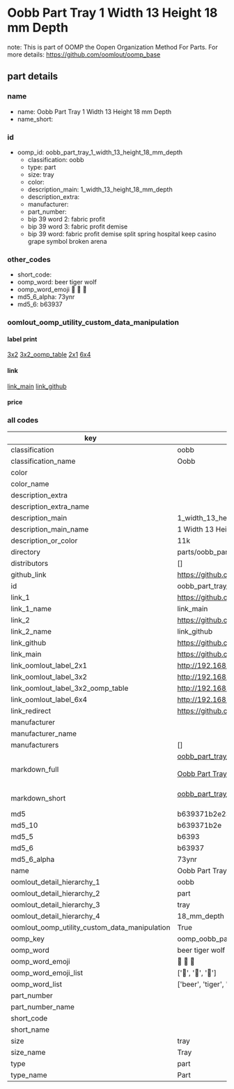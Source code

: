 # Oobb Part Tray 1 Width 13 Height 18 mm Depth  

note: This is part of OOMP the Oopen Organization Method For Parts. For more details: https://github.com/oomlout/oomp_base

##  part details
  







### name
* name: Oobb Part Tray 1 Width 13 Height 18 mm Depth
* name_short: 
### id
* oomp_id: oobb_part_tray_1_width_13_height_18_mm_depth
  * classification: oobb
  * type: part
  * size: tray
  * color: 
  * description_main: 1_width_13_height_18_mm_depth
  * description_extra: 
  * manufacturer: 
  * part_number: 
  * bip 39 word 2: fabric profit
  * bip 39 word 3: fabric profit demise
  * bip 39 word: fabric profit demise split spring hospital keep casino grape symbol broken arena

### other_codes
* short_code: 
* oomp_word: beer tiger wolf
* oomp_word_emoji :beer: :tiger: :wolf:
* md5_6_alpha: 73ynr
* md5_6: b63937






### oomlout_oomp_utility_custom_data_manipulation
#### label print
[3x2](http://192.168.1.245:1112/?label=oomp%2073ynr)
[3x2_oomp_table](http://192.168.1.108:1112/?label=oomp%2073ynr)
[2x1](http://192.168.1.242:1112/?label=oomp%2073ynr)
[6x4](http://192.168.1.55:1112/?label=oomp%2073ynr)    

#### link

[link_main](https://github.com/oomlout/oomlout_oomp_version_1_messy/tree/main/parts/oobb_part_tray_1_width_13_height_18_mm_depth) [link_github](https://github.com/oomlout/oomlout_oomp_version_1_messy/tree/main/parts/oobb_part_tray_1_width_13_height_18_mm_depth)                             

#### price







### all codes 
| key | value |  
| --- | --- |  
| classification | oobb |  
| classification_name | Oobb |  
| color |  |  
| color_name |  |  
| description_extra |  |  
| description_extra_name |  |  
| description_main | 1_width_13_height_18_mm_depth |  
| description_main_name | 1 Width 13 Height 18 mm Depth |  
| description_or_color | 11k |  
| directory | parts/oobb_part_tray_1_width_13_height_18_mm_depth |  
| distributors | [] |  
| github_link | https://github.com/oomlout/oomlout_oomp_part_src/tree/main/parts/oobb_part_tray_1_width_13_height_18_mm_depth |  
| id | oobb_part_tray_1_width_13_height_18_mm_depth |  
| link_1 | https://github.com/oomlout/oomlout_oomp_version_1_messy/tree/main/parts/oobb_part_tray_1_width_13_height_18_mm_depth |  
| link_1_name | link_main |  
| link_2 | https://github.com/oomlout/oomlout_oomp_version_1_messy/tree/main/parts/oobb_part_tray_1_width_13_height_18_mm_depth |  
| link_2_name | link_github |  
| link_github | https://github.com/oomlout/oomlout_oomp_version_1_messy/tree/main/parts/oobb_part_tray_1_width_13_height_18_mm_depth |  
| link_main | https://github.com/oomlout/oomlout_oomp_version_1_messy/tree/main/parts/oobb_part_tray_1_width_13_height_18_mm_depth |  
| link_oomlout_label_2x1 | http://192.168.1.242:1112/?label=oomp%2073ynr |  
| link_oomlout_label_3x2 | http://192.168.1.245:1112/?label=oomp%2073ynr |  
| link_oomlout_label_3x2_oomp_table | http://192.168.1.108:1112/?label=oomp%2073ynr |  
| link_oomlout_label_6x4 | http://192.168.1.55:1112/?label=oomp%2073ynr |  
| link_redirect | https://github.com/oomlout/oomlout_oomp_version_1_messy/tree/main/parts/oobb_part_tray_1_width_13_height_18_mm_depth |  
| manufacturer |  |  
| manufacturer_name |  |  
| manufacturers | [] |  
| markdown_full | [oobb_part_tray_1_width_13_height_18_mm_depth](none)<br>[](none)<br>[Oobb Part Tray 1 Width 13 Height 18 Mm Depth](none)<br><br> |  
| markdown_short | [oobb_part_tray_1_width_13_height_18_mm_depth](none)<br><br> |  
| md5 | b639371b2e236f39b7e99d2274aaf28b |  
| md5_10 | b639371b2e |  
| md5_5 | b6393 |  
| md5_6 | b63937 |  
| md5_6_alpha | 73ynr |  
| name | Oobb Part Tray 1 Width 13 Height 18 mm Depth |  
| oomlout_detail_hierarchy_1 | oobb |  
| oomlout_detail_hierarchy_2 | part |  
| oomlout_detail_hierarchy_3 | tray |  
| oomlout_detail_hierarchy_4 | 18_mm_depth |  
| oomlout_oomp_utility_custom_data_manipulation | True |  
| oomp_key | oomp_oobb_part_tray_1_width_13_height_18_mm_depth |  
| oomp_word | beer tiger wolf |  
| oomp_word_emoji | :beer: :tiger: :wolf: |  
| oomp_word_emoji_list | [':beer:', ':tiger:', ':wolf:'] |  
| oomp_word_list | ['beer', 'tiger', 'wolf'] |  
| part_number |  |  
| part_number_name |  |  
| short_code |  |  
| short_name |  |  
| size | tray |  
| size_name | Tray |  
| type | part |  
| type_name | Part |  
